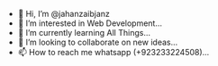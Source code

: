 - 👋 Hi, I’m @jahanzaibjanz
- 👀 I’m interested in Web Development...
- 🌱 I’m currently learning All Things...
- 💞️ I’m looking to collaborate on new ideas...
- 📫 How to reach me whatsapp (+923233224508)...

<!---
jahanzaibjanz/jahanzaibjanz is a ✨ special ✨ repository because its `README.md` (this file) appears on your GitHub profile.
You can click the Preview link to take a look at your changes.
--->
